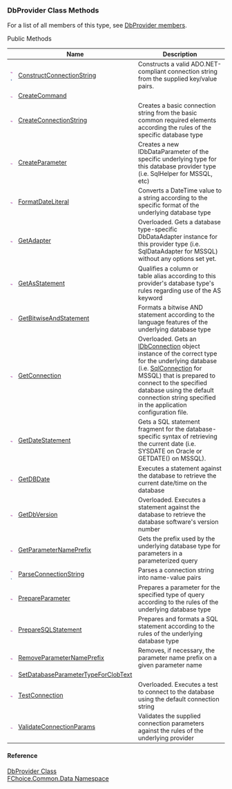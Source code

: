 ﻿### DbProvider Class Methods

For a list of all members of this type, see [DbProvider members](FChoice.Common~FChoice.Common.Data.DbProvider_members.md).

Public Methods

|   | Name | Description |
| --- | --- | --- |
| ![Public Method](dotnetimages/publicMethod.png)![static (Shared in Visual Basic)](dotnetimages/static.png) | [ConstructConnectionString](FChoice.Common~FChoice.Common.Data.DbProvider~ConstructConnectionString.md) | Constructs a valid ADO.NET-compliant connection string from the supplied key/value pairs.   |
| ![Public Method](dotnetimages/publicMethod.png) | [CreateCommand](FChoice.Common~FChoice.Common.Data.DbProvider~CreateCommand.md) |   |
| ![Public Method](dotnetimages/publicMethod.png) | [CreateConnectionString](FChoice.Common~FChoice.Common.Data.DbProvider~CreateConnectionString.md) | Creates a basic connection string from the basic common required elements according the rules of the specific database type   |
| ![Public Method](dotnetimages/publicMethod.png) | [CreateParameter](FChoice.Common~FChoice.Common.Data.DbProvider~CreateParameter.md) | Creates a new IDbDataParameter of the specific underlying type for this database provider type (i.e. SqlHelper for MSSQL, etc)   |
| ![Public Method](dotnetimages/publicMethod.png) | [FormatDateLiteral](FChoice.Common~FChoice.Common.Data.DbProvider~FormatDateLiteral.md) | Converts a DateTime value to a string according to the specific format of the underlying database type   |
| ![Public Method](dotnetimages/publicMethod.png) | [GetAdapter](FChoice.Common~FChoice.Common.Data.DbProvider~GetAdapter.md) | Overloaded. Gets a database type-specific DbDataAdapter instance for this provider type (i.e. SqlDataAdapter for MSSQL) without any options set yet.   |
| ![Public Method](dotnetimages/publicMethod.png) | [GetAsStatement](FChoice.Common~FChoice.Common.Data.DbProvider~GetAsStatement.md) | Qualifies a column or table alias according to this provider's database type's rules regarding use of the AS keyword   |
| ![Public Method](dotnetimages/publicMethod.png) | [GetBitwiseAndStatement](FChoice.Common~FChoice.Common.Data.DbProvider~GetBitwiseAndStatement.md) | Formats a bitwise AND statement according to the language features of the underlying database type   |
| ![Public Method](dotnetimages/publicMethod.png) | [GetConnection](FChoice.Common~FChoice.Common.Data.DbProvider~GetConnection.md) | Overloaded. Gets an [IDbConnection](ms-help://MS.NETFrameworkSDKv1.1/cpref/html/frlrfSystemDataIDbConnectionClassTopic.htm) object instance of the correct type for the underlying database (i.e. [SqlConnection](ms-help://MS.NETFrameworkSDKv1.1/cpref/html/frlrfSystemDataSqlClientSqlConnectionClassTopic.htm) for MSSQL) that is prepared to connect to the specified database using the default connection string specified in the application configuration file.   |
| ![Public Method](dotnetimages/publicMethod.png) | [GetDateStatement](FChoice.Common~FChoice.Common.Data.DbProvider~GetDateStatement.md) | Gets a SQL statement fragment for the database-specific syntax of retrieving the current date (i.e. SYSDATE on Oracle or GETDATE() on MSSQL).   |
| ![Public Method](dotnetimages/publicMethod.png) | [GetDBDate](FChoice.Common~FChoice.Common.Data.DbProvider~GetDBDate.md) | Executes a statement against the database to retrieve the current date/time on the database   |
| ![Public Method](dotnetimages/publicMethod.png) | [GetDbVersion](FChoice.Common~FChoice.Common.Data.DbProvider~GetDbVersion.md) | Overloaded. Executes a statement against the database to retrieve the database software's version number   |
| ![Public Method](dotnetimages/publicMethod.png) | [GetParameterNamePrefix](FChoice.Common~FChoice.Common.Data.DbProvider~GetParameterNamePrefix.md) | Gets the prefix used by the underlying database type for parameters in a parameterized query   |
| ![Public Method](dotnetimages/publicMethod.png)![static (Shared in Visual Basic)](dotnetimages/static.png) | [ParseConnectionString](FChoice.Common~FChoice.Common.Data.DbProvider~ParseConnectionString.md) | Parses a connection string into name-value pairs   |
| ![Public Method](dotnetimages/publicMethod.png) | [PrepareParameter](FChoice.Common~FChoice.Common.Data.DbProvider~PrepareParameter.md) | Prepares a parameter for the specified type of query according to the rules of the underlying database type   |
| ![Public Method](dotnetimages/publicMethod.png) | [PrepareSQLStatement](FChoice.Common~FChoice.Common.Data.DbProvider~PrepareSQLStatement.md) | Prepares and formats a SQL statement according to the rules of the underlying database type   |
| ![Public Method](dotnetimages/publicMethod.png) | [RemoveParameterNamePrefix](FChoice.Common~FChoice.Common.Data.DbProvider~RemoveParameterNamePrefix.md) | Removes, if necessary, the parameter name prefix on a given parameter name   |
| ![Public Method](dotnetimages/publicMethod.png) | [SetDatabaseParameterTypeForClobText](FChoice.Common~FChoice.Common.Data.DbProvider~SetDatabaseParameterTypeForClobText.md) |   |
| ![Public Method](dotnetimages/publicMethod.png) | [TestConnection](FChoice.Common~FChoice.Common.Data.DbProvider~TestConnection.md) | Overloaded. Executes a test to connect to the database using the default connection string   |
| ![Public Method](dotnetimages/publicMethod.png) | [ValidateConnectionParams](FChoice.Common~FChoice.Common.Data.DbProvider~ValidateConnectionParams.md) | Validates the supplied connection parameters against the rules of the underlying provider   |





#### Reference

[DbProvider Class](FChoice.Common~FChoice.Common.Data.DbProvider.md)  
[FChoice.Common.Data Namespace](FChoice.Common~FChoice.Common.Data_namespace.md)